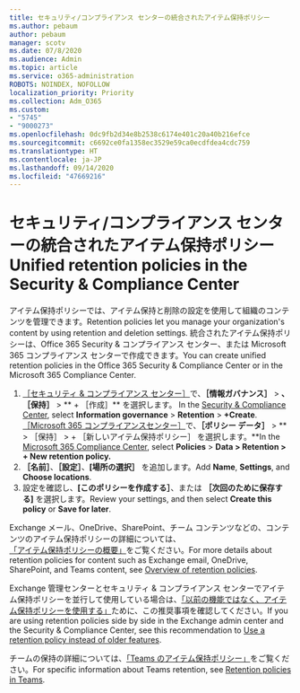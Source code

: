 ```yaml
---
title: セキュリティ/コンプライアンス センターの統合されたアイテム保持ポリシー
ms.author: pebaum
author: pebaum
manager: scotv
ms.date: 07/8/2020
ms.audience: Admin
ms.topic: article
ms.service: o365-administration
ROBOTS: NOINDEX, NOFOLLOW
localization_priority: Priority
ms.collection: Adm_O365
ms.custom:
- "5745"
- "9000273"
ms.openlocfilehash: 0dc9fb2d34e8b2538c6174e401c20a40b216efce
ms.sourcegitcommit: c6692ce0fa1358ec3529e59ca0ecdfdea4cdc759
ms.translationtype: HT
ms.contentlocale: ja-JP
ms.lasthandoff: 09/14/2020
ms.locfileid: "47669216"
---
```

# <a name="unified-retention-policies-in-the-security--compliance-center"></a><span data-ttu-id="d65c9-102">セキュリティ/コンプライアンス センターの統合されたアイテム保持ポリシー</span><span class="sxs-lookup"><span data-stu-id="d65c9-102">Unified retention policies in the Security & Compliance Center</span></span>

<span data-ttu-id="d65c9-103">アイテム保持ポリシーでは、アイテム保持と削除の設定を使用して組織のコンテンツを管理できます。</span><span class="sxs-lookup"><span data-stu-id="d65c9-103">Retention policies let you manage your organization's content by using retention and deletion settings.</span></span> <span data-ttu-id="d65c9-104">統合されたアイテム保持ポリシーは、Office 365 Security & コンプライアンス センター、または Microsoft 365 コンプライアンス センターで作成できます。</span><span class="sxs-lookup"><span data-stu-id="d65c9-104">You can create unified retention policies in the Office 365 Security & Compliance Center or in the Microsoft 365 Compliance Center.</span></span> 

1. <span data-ttu-id="d65c9-p102">[［セキュリティ & コンプライアンス センター］](https://go.microsoft.com/fwlink/p/?linkid=2077143)で、**［情報ガバナンス］** > **、［保持］** > \*\* + ［作成］\*\* を選択します。 </span><span class="sxs-lookup"><span data-stu-id="d65c9-p102">In the [Security & Compliance Center](https://go.microsoft.com/fwlink/p/?linkid=2077143), select **Information governance** > **Retention** > **+Create**. </span></span><br/>
    <span data-ttu-id="d65c9-106">[［Microsoft 365 コンプライアンスセンター］](https://go.microsoft.com/fwlink/p/?linkid=2077149)で、**［ポリシー データ］** > \*\* > ［保持］ > + ［新しいアイテム保持ポリシー］ を選択します。\*\*</span><span class="sxs-lookup"><span data-stu-id="d65c9-106">In the [Microsoft 365 Compliance Center](https://go.microsoft.com/fwlink/p/?linkid=2077149), select **Policies** > **Data > Retention > + New retention policy.**</span></span>
2. <span data-ttu-id="d65c9-107">**［名前］**、**［設定］**、**[場所の選択］** を追加します。</span><span class="sxs-lookup"><span data-stu-id="d65c9-107">Add **Name**, **Settings**, and **Choose locations**.</span></span>
3. <span data-ttu-id="d65c9-108">設定を確認し、**[このポリシーを作成する］**、または **［次回のために保存する]** を選択します。</span><span class="sxs-lookup"><span data-stu-id="d65c9-108">Review your settings, and then select **Create this policy** or **Save for later**.</span></span>  
      
<span data-ttu-id="d65c9-109">Exchange メール、OneDrive、SharePoint、チーム コンテンツなどの、コンテンツのアイテム保持ポリシーの詳細については、[「アイテム保持ポリシーの概要」](https://go.microsoft.com/fwlink/?linkid=2127785)をご覧ください。</span><span class="sxs-lookup"><span data-stu-id="d65c9-109">For more details about retention policies for content such as Exchange email, OneDrive, SharePoint, and Teams content, see [Overview of retention policies](https://go.microsoft.com/fwlink/?linkid=2127785).</span></span>  
    
<span data-ttu-id="d65c9-110">Exchange 管理センターとセキュリティ & コンプライアンス センターでアイテム保持ポリシーを並行して使用している場合は、[「以前の機能ではなく、アイテム保持ポリシーを使用する」](https://docs.microsoft.com/microsoft-365/compliance/retention-policies?view=o365-worldwide#use-a-retention-policy-instead-of-older-features)ために、この推奨事項を確認してください。</span><span class="sxs-lookup"><span data-stu-id="d65c9-110">If you are using retention policies side by side in the Exchange admin center and the Security & Compliance Center, see this recommendation to [Use a retention policy instead of older features](https://docs.microsoft.com/microsoft-365/compliance/retention-policies?view=o365-worldwide#use-a-retention-policy-instead-of-older-features).</span></span>  
    
<span data-ttu-id="d65c9-111">チームの保持の詳細については、[「Teams のアイテム保持ポリシー」](https://docs.microsoft.com/microsoftteams/retention-policies)をご覧ください。</span><span class="sxs-lookup"><span data-stu-id="d65c9-111">For specific information about Teams retention, see [Retention policies in Teams](https://docs.microsoft.com/microsoftteams/retention-policies).</span></span>